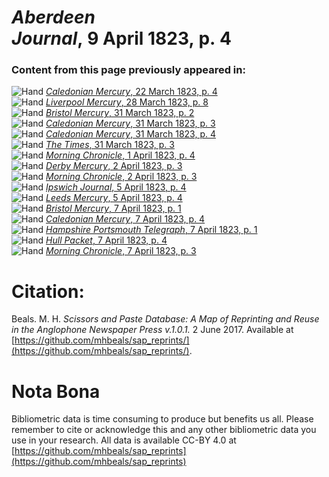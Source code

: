 # *Aberdeen Journal*, 9 April 1823, p. 4  
  
### Content from this page previously appeared in:  
![Hand](http://scissorsandpaste.net/wp-content/uploads/2017/06/smallhandpointer.png) [*Caledonian Mercury*, 22 March 1823, p. 4](https://mhbeals.github.io/sap_html/Caledonian-Mercury/Caledonian-Mercury-22-March-1823-p-4)  
![Hand](http://scissorsandpaste.net/wp-content/uploads/2017/06/smallhandpointer.png) [*Liverpool Mercury*, 28 March 1823, p. 8](https://mhbeals.github.io/sap_html/Liverpool-Mercury/Liverpool-Mercury-28-March-1823-p-8)  
![Hand](http://scissorsandpaste.net/wp-content/uploads/2017/06/smallhandpointer.png) [*Bristol Mercury*, 31 March 1823, p. 2](https://mhbeals.github.io/sap_html/Bristol-Mercury/Bristol-Mercury-31-March-1823-p-2)  
![Hand](http://scissorsandpaste.net/wp-content/uploads/2017/06/smallhandpointer.png) [*Caledonian Mercury*, 31 March 1823, p. 3](https://mhbeals.github.io/sap_html/Caledonian-Mercury/Caledonian-Mercury-31-March-1823-p-3)  
![Hand](http://scissorsandpaste.net/wp-content/uploads/2017/06/smallhandpointer.png) [*Caledonian Mercury*, 31 March 1823, p. 4](https://mhbeals.github.io/sap_html/Caledonian-Mercury/Caledonian-Mercury-31-March-1823-p-4)  
![Hand](http://scissorsandpaste.net/wp-content/uploads/2017/06/smallhandpointer.png) [*The Times*, 31 March 1823, p. 3](https://mhbeals.github.io/sap_html/The-Times/The-Times-31-March-1823-p-3)  
![Hand](http://scissorsandpaste.net/wp-content/uploads/2017/06/smallhandpointer.png) [*Morning Chronicle*, 1 April 1823, p. 4](https://mhbeals.github.io/sap_html/Morning-Chronicle/Morning-Chronicle-1-April-1823-p-4)  
![Hand](http://scissorsandpaste.net/wp-content/uploads/2017/06/smallhandpointer.png) [*Derby Mercury*, 2 April 1823, p. 3](https://mhbeals.github.io/sap_html/Derby-Mercury/Derby-Mercury-2-April-1823-p-3)  
![Hand](http://scissorsandpaste.net/wp-content/uploads/2017/06/smallhandpointer.png) [*Morning Chronicle*, 2 April 1823, p. 3](https://mhbeals.github.io/sap_html/Morning-Chronicle/Morning-Chronicle-2-April-1823-p-3)  
![Hand](http://scissorsandpaste.net/wp-content/uploads/2017/06/smallhandpointer.png) [*Ipswich Journal*, 5 April 1823, p. 4](https://mhbeals.github.io/sap_html/Ipswich-Journal/Ipswich-Journal-5-April-1823-p-4)  
![Hand](http://scissorsandpaste.net/wp-content/uploads/2017/06/smallhandpointer.png) [*Leeds Mercury*, 5 April 1823, p. 4](https://mhbeals.github.io/sap_html/Leeds-Mercury/Leeds-Mercury-5-April-1823-p-4)  
![Hand](http://scissorsandpaste.net/wp-content/uploads/2017/06/smallhandpointer.png) [*Bristol Mercury*, 7 April 1823, p. 1](https://mhbeals.github.io/sap_html/Bristol-Mercury/Bristol-Mercury-7-April-1823-p-1)  
![Hand](http://scissorsandpaste.net/wp-content/uploads/2017/06/smallhandpointer.png) [*Caledonian Mercury*, 7 April 1823, p. 4](https://mhbeals.github.io/sap_html/Caledonian-Mercury/Caledonian-Mercury-7-April-1823-p-4)  
![Hand](http://scissorsandpaste.net/wp-content/uploads/2017/06/smallhandpointer.png) [*Hampshire Portsmouth Telegraph*, 7 April 1823, p. 1](https://mhbeals.github.io/sap_html/Hampshire-Portsmouth-Telegraph/Hampshire-Portsmouth-Telegraph-7-April-1823-p-1)  
![Hand](http://scissorsandpaste.net/wp-content/uploads/2017/06/smallhandpointer.png) [*Hull Packet*, 7 April 1823, p. 4](https://mhbeals.github.io/sap_html/Hull-Packet/Hull-Packet-7-April-1823-p-4)  
![Hand](http://scissorsandpaste.net/wp-content/uploads/2017/06/smallhandpointer.png) [*Morning Chronicle*, 7 April 1823, p. 3](https://mhbeals.github.io/sap_html/Morning-Chronicle/Morning-Chronicle-7-April-1823-p-3)  


# Citation: 

Beals. M. H. *Scissors and Paste Database: A Map of Reprinting and Reuse in the Anglophone Newspaper Press v.1.0.1.* 2 June 2017. Available at [https://github.com/mhbeals/sap_reprints/](https://github.com/mhbeals/sap_reprints/). 

# Nota Bona

Bibliometric data is time consuming to produce but benefits us all. Please remember to cite or acknowledge this and any other bibliometric data you use in your research. All data is available CC-BY 4.0 at [https://github.com/mhbeals/sap_reprints](https://github.com/mhbeals/sap_reprints)
